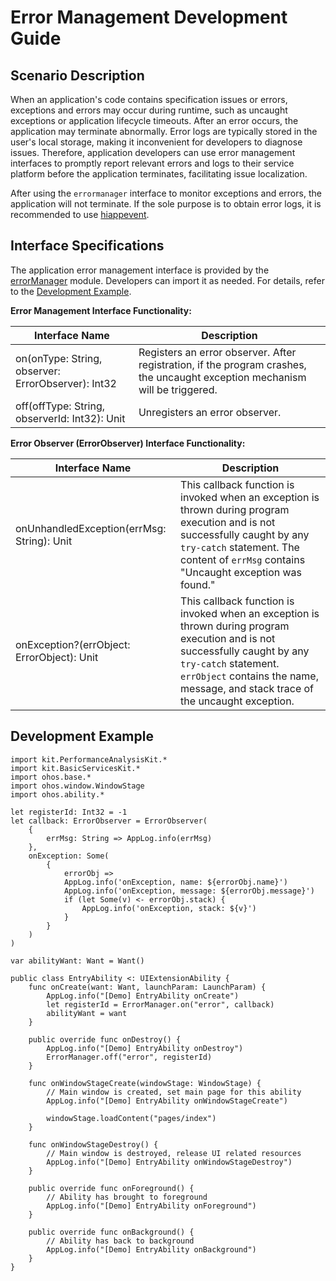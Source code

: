 # Error Management Development Guide

## Scenario Description

When an application's code contains specification issues or errors, exceptions and errors may occur during runtime, such as uncaught exceptions or application lifecycle timeouts. After an error occurs, the application may terminate abnormally. Error logs are typically stored in the user's local storage, making it inconvenient for developers to diagnose issues. Therefore, application developers can use error management interfaces to promptly report relevant errors and logs to their service platform before the application terminates, facilitating issue localization.

After using the `errormanager` interface to monitor exceptions and errors, the application will not terminate. If the sole purpose is to obtain error logs, it is recommended to use [hiappevent](./cj-hiappevent-watcher-crash-events.md).

## Interface Specifications

The application error management interface is provided by the [errorManager](../../../API_Reference/source_en/apis/AbilityKit/cj-apis-ability.md#class-errormanager) module. Developers can import it as needed. For details, refer to the [Development Example](#development-example).

**Error Management Interface Functionality:**

| Interface Name                                               | Description                                                  |
| ------------------------------------------------------------ | ------------------------------------------------------------ |
| on(onType: String, observer: ErrorObserver): Int32       | Registers an error observer. After registration, if the program crashes, the uncaught exception mechanism will be triggered. |
| off(offType: String, observerId: Int32): Unit | Unregisters an error observer.                               |

**Error Observer (ErrorObserver) Interface Functionality:**

| Interface Name                         | Description                                                  |
| ------------------------------ | ------------------------------------------------------------ |
| onUnhandledException(errMsg: String): Unit | This callback function is invoked when an exception is thrown during program execution and is not successfully caught by any `try-catch` statement. The content of `errMsg` contains "Uncaught exception was found." |
| onException?(errObject: ErrorObject): Unit | This callback function is invoked when an exception is thrown during program execution and is not successfully caught by any `try-catch` statement. `errObject` contains the name, message, and stack trace of the uncaught exception. |

## Development Example

<!--compile-->
```cangjie
import kit.PerformanceAnalysisKit.*
import kit.BasicServicesKit.*
import ohos.base.*
import ohos.window.WindowStage
import ohos.ability.*

let registerId: Int32 = -1
let callback: ErrorObserver = ErrorObserver(
    {
        errMsg: String => AppLog.info(errMsg)
    },
    onException: Some(
        {
            errorObj =>
            AppLog.info('onException, name: ${errorObj.name}')
            AppLog.info('onException, message: ${errorObj.message}')
            if (let Some(v) <- errorObj.stack) {
                AppLog.info('onException, stack: ${v}')
            }
        }
    )
)

var abilityWant: Want = Want()

public class EntryAbility <: UIExtensionAbility {
    func onCreate(want: Want, launchParam: LaunchParam) {
        AppLog.info("[Demo] EntryAbility onCreate")
        let registerId = ErrorManager.on("error", callback)
        abilityWant = want
    }

    public override func onDestroy() {
        AppLog.info("[Demo] EntryAbility onDestroy")
        ErrorManager.off("error", registerId)
    }

    func onWindowStageCreate(windowStage: WindowStage) {
        // Main window is created, set main page for this ability
        AppLog.info("[Demo] EntryAbility onWindowStageCreate")

        windowStage.loadContent("pages/index")
    }

    func onWindowStageDestroy() {
        // Main window is destroyed, release UI related resources
        AppLog.info("[Demo] EntryAbility onWindowStageDestroy")
    }

    public override func onForeground() {
        // Ability has brought to foreground
        AppLog.info("[Demo] EntryAbility onForeground")
    }

    public override func onBackground() {
        // Ability has back to background
        AppLog.info("[Demo] EntryAbility onBackground")
    }
}
```